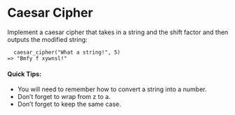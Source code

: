 # Caesar Cipher

Implement a caesar cipher that takes in a string and the shift factor and then outputs the modified string:

```
  caesar_cipher("What a string!", 5)
=> "Bmfy f xywnsl!"
```
#### Quick Tips:
* You will need to remember how to convert a string into a number.
* Don’t forget to wrap from z to a.
* Don’t forget to keep the same case.
